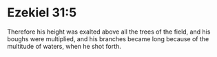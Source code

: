 # Ezekiel 31:5

Therefore his height was exalted above all the trees of the field, and his boughs were multiplied, and his branches became long because of the multitude of waters, when he shot forth.